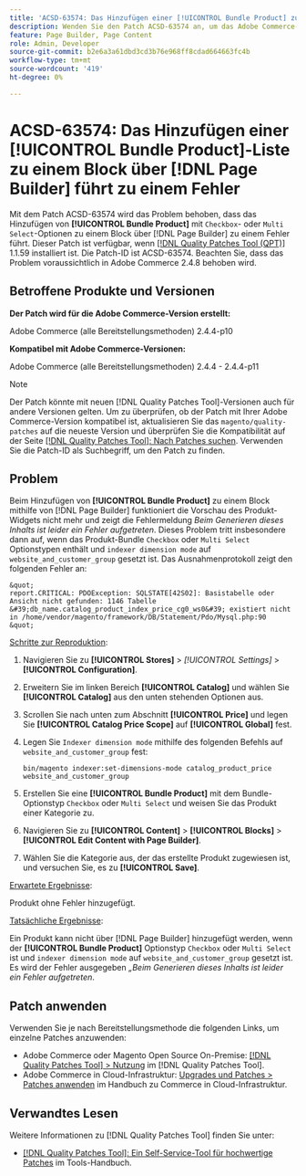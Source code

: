 ```yaml
---
title: 'ACSD-63574: Das Hinzufügen einer [!UICONTROL Bundle Product] zum Block via  [!DNL Page Builder]  zu einem Fehler'
description: Wenden Sie den Patch ACSD-63574 an, um das Adobe Commerce-Problem zu beheben, bei dem das Hinzufügen von **[!UICONTROL Bundle Product]** mit den Optionen „Checkbox“ oder „Multi Select“ zu einem Block über  [!DNL Page Builder]  zu einem Fehler führt.
feature: Page Builder, Page Content
role: Admin, Developer
source-git-commit: b2e6a3a61dbd3cd3b76e968ff8cdad664663fc4b
workflow-type: tm+mt
source-wordcount: '419'
ht-degree: 0%

---
```


# ACSD-63574: Das Hinzufügen einer [!UICONTROL Bundle Product]-Liste zu einem Block über [!DNL Page Builder] führt zu einem Fehler

Mit dem Patch ACSD-63574 wird das Problem behoben, dass das Hinzufügen von **[!UICONTROL Bundle Product]** mit `Checkbox`- oder `Multi Select`-Optionen zu einem Block über [!DNL Page Builder] zu einem Fehler führt. Dieser Patch ist verfügbar, wenn [[!DNL Quality Patches Tool (QPT)]](/help/tools/quality-patches-tool/quality-patches-tool-to-self-serve-quality-patches.md) 1.1.59 installiert ist. Die Patch-ID ist ACSD-63574. Beachten Sie, dass das Problem voraussichtlich in Adobe Commerce 2.4.8 behoben wird.

## Betroffene Produkte und Versionen

**Der Patch wird für die Adobe Commerce-Version erstellt:**

Adobe Commerce (alle Bereitstellungsmethoden) 2.4.4-p10

**Kompatibel mit Adobe Commerce-Versionen:**

Adobe Commerce (alle Bereitstellungsmethoden) 2.4.4 - 2.4.4-p11

>[!NOTE]
>
>Der Patch könnte mit neuen [!DNL Quality Patches Tool]-Versionen auch für andere Versionen gelten. Um zu überprüfen, ob der Patch mit Ihrer Adobe Commerce-Version kompatibel ist, aktualisieren Sie das `magento/quality-patches` auf die neueste Version und überprüfen Sie die Kompatibilität auf der Seite [[!DNL Quality Patches Tool]: Nach Patches suchen](https://experienceleague.adobe.com/tools/commerce-quality-patches/index.html?lang=de). Verwenden Sie die Patch-ID als Suchbegriff, um den Patch zu finden.

## Problem

Beim Hinzufügen von **[!UICONTROL Bundle Product]** zu einem Block mithilfe von [!DNL Page Builder] funktioniert die Vorschau des Produkt-Widgets nicht mehr und zeigt die Fehlermeldung *Beim Generieren dieses Inhalts ist leider ein Fehler aufgetreten*. Dieses Problem tritt insbesondere dann auf, wenn das Produkt-Bundle `Checkbox` oder `Multi Select` Optionstypen enthält und `indexer dimension mode` auf `website_and_customer_group` gesetzt ist. Das Ausnahmenprotokoll zeigt den folgenden Fehler an:

    &quot;
    report.CRITICAL: PDOException: SQLSTATE[42S02]: Basistabelle oder Ansicht nicht gefunden: 1146 Tabelle &#39;db_name.catalog_product_index_price_cg0_ws0&#39; existiert nicht in /home/vendor/magento/framework/DB/Statement/Pdo/Mysql.php:90
    &quot;

<u>Schritte zur Reproduktion</u>:

1. Navigieren Sie zu **[!UICONTROL Stores]** > *[!UICONTROL Settings]* > **[!UICONTROL Configuration]**.
1. Erweitern Sie im linken Bereich **[!UICONTROL Catalog]** und wählen Sie **[!UICONTROL Catalog]** aus den unten stehenden Optionen aus.
1. Scrollen Sie nach unten zum Abschnitt **[!UICONTROL Price]** und legen Sie **[!UICONTROL Catalog Price Scope]** auf **[!UICONTROL Global]** fest.
1. Legen Sie `Indexer dimension mode` mithilfe des folgenden Befehls auf `website_and_customer_group` fest:

   `bin/magento indexer:set-dimensions-mode catalog_product_price website_and_customer_group`

1. Erstellen Sie eine **[!UICONTROL Bundle Product]** mit dem Bundle-Optionstyp `Checkbox` oder `Multi Select` und weisen Sie das Produkt einer Kategorie zu.
1. Navigieren Sie zu **[!UICONTROL Content]** > **[!UICONTROL Blocks]** > **[!UICONTROL Edit Content with Page Builder]**.
1. Wählen Sie die Kategorie aus, der das erstellte Produkt zugewiesen ist, und versuchen Sie, es zu **[!UICONTROL Save]**.

<u>Erwartete Ergebnisse</u>:

Produkt ohne Fehler hinzugefügt.

<u>Tatsächliche Ergebnisse</u>:

Ein Produkt kann nicht über [!DNL Page Builder] hinzugefügt werden, wenn der **[!UICONTROL Bundle Product]** Optionstyp `Checkbox` oder `Multi Select` ist und `indexer dimension mode` auf `website_and_customer_group` gesetzt ist. Es wird der Fehler ausgegeben *„Beim Generieren dieses Inhalts ist leider ein Fehler aufgetreten*.


## Patch anwenden

Verwenden Sie je nach Bereitstellungsmethode die folgenden Links, um einzelne Patches anzuwenden:

* Adobe Commerce oder Magento Open Source On-Premise: [[!DNL Quality Patches Tool] > Nutzung](/help/tools/quality-patches-tool/usage.md) im [!DNL Quality Patches Tool].
* Adobe Commerce in Cloud-Infrastruktur: [Upgrades und Patches > Patches anwenden](https://experienceleague.adobe.com/docs/commerce-cloud-service/user-guide/develop/upgrade/apply-patches.html?lang=de) im Handbuch zu Commerce in Cloud-Infrastruktur.


## Verwandtes Lesen

Weitere Informationen zu [!DNL Quality Patches Tool] finden Sie unter:

* [[!DNL Quality Patches Tool]: Ein Self-Service-Tool für hochwertige Patches](/help/tools/quality-patches-tool/quality-patches-tool-to-self-serve-quality-patches.md) im Tools-Handbuch.
